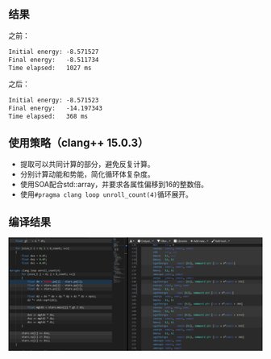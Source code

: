 ## 结果

之前：

```
Initial energy: -8.571527
Final energy:   -8.511734
Time elapsed:   1027 ms
```

之后：

```
Initial energy: -8.571523
Final energy:   -14.197343
Time elapsed:   368 ms
```

## 使用策略（clang++ 15.0.3）
- 提取可以共同计算的部分，避免反复计算。
- 分别计算动能和势能，简化循环体复杂度。
- 使用SOA配合std::array，并要求各属性偏移到16的整数倍。
- 使用`#pragma clang loop unroll_count(4)`循环展开。

## 编译结果
![image](res/汇编结果.png)